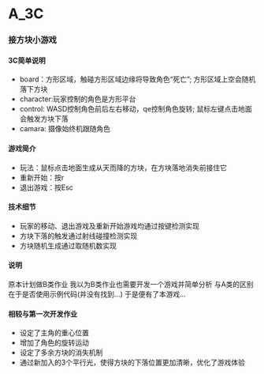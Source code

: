 # A_3C

### 接方块小游戏


#### 3C简单说明
- board：方形区域，触碰方形区域边缘将导致角色“死亡”; 方形区域上空会随机落下方块
- character:玩家控制的角色是方形平台
- control: WASD控制角色前后左右移动，qe控制角色旋转; 鼠标左键点击地面会触发方块下落
- camara: 摄像始终机跟随角色


#### 游戏简介
- 玩法：鼠标点击地面生成从天而降的方块，在方块落地消失前接住它
- 重新开始：按r
- 退出游戏：按Esc

#### 技术细节
- 玩家的移动、退出游戏及重新开始游戏均通过按键检测实现
- 方块下落的触发通过射线碰撞检测实现
- 方块随机生成通过取随机数实现


#### 说明
原本计划做B类作业
我以为B类作业也需要开发一个游戏并简单分析
与A类的区别在于是否使用示例代码(并没有找到...)
于是便有了本游戏...

#### 相较与第一次开发作业
- 设定了主角的重心位置
- 增加了角色的旋转运动
- 设定了多余方块的消失机制
- 通过新加入的3个平行光，使得方块的下落位置更加清晰，优化了游戏体验
